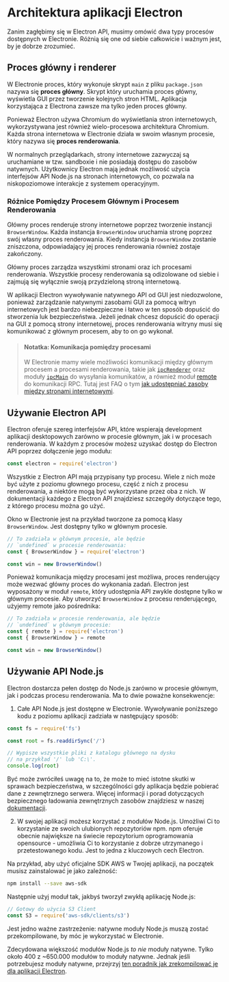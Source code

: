 # Architektura aplikacji Electron

Zanim zagłębimy się w Electron API, musimy omówić dwa typy procesów dostępnych w Electronie. Różnią się one od siebie całkowicie i ważnym jest, by je dobrze zrozumieć.

## Proces główny i renderer

W Electronie proces, który wykonuje skrypt `main` z pliku `package.json` nazywa się __proces główny__. Skrypt który uruchamia proces główny, wyświetla GUI przez tworzenie kolejnych stron HTML. Aplikacja korzystająca z Electrona zawsze ma tylko jeden proces główny.

Ponieważ Electron używa Chromium do wyświetlania stron internetowych, wykorzystywana jest również wielo-procesowa architektura Chromium. Każda strona internetowa w Electronie działa w swoim własnym procesie, który nazywa się __proces renderowania__.

W normalnych przeglądarkach, strony internetowe zazwyczaj są uruchamiane w tzw. sandboxie i nie posiadają dostępu do zasobów natywnych. Użytkownicy Electron mają jednak możliwość użycia interfejsów API Node.js na stronach internetowych, co pozwala na niskopoziomowe interakcje z systemem operacyjnym.

### Różnice Pomiędzy Procesem Głównym i Procesem Renderowania

Główny proces renderuje strony internetowe poprzez tworzenie instancji `BrowserWindow`. Każda instancja `BrowserWindow` uruchamia stronę poprzez swój własny proces renderowania. Kiedy instancja `BrowserWindow` zostanie zniszczona, odpowiadający jej proces renderowania również zostaje zakończony.

Główny proces zarządza wszystkimi stronami oraz ich procesami renderowania. Wszystkie procesy renderowania są odizolowane od siebie i zajmują się wyłącznie swoją przydzieloną stroną internetową.

W aplikacji Electron wywoływanie natywnego API od GUI jest niedozwolone, ponieważ zarządzanie natywnymi zasobami GUI za pomocą witryn internetowych jest bardzo niebezpieczne i łatwo w ten sposób dopuścić do stworzenia luk bezpieczeństwa. Jeżeli jednak chcesz dopuścić do operacji na GUI z pomocą strony internetowej, proces renderowania witryny musi się komunikować z głównym procesem, aby to on go wykonał.

> #### Notatka: Komunikacja pomiędzy procesami
> 
> W Electronie mamy wiele możliwości komunikacji między głównym procesem a procesami renderowania, takie jak [`ipcRenderer`](../api/ipc-renderer.md) oraz moduły  [`ipcMain`](../api/ipc-main.md) do wysyłania komunikatów, a również moduł [remote](../api/remote.md)  do komunikacji RPC. Tutaj jest FAQ o tym [jak udostępniać zasoby między stronami internetowymi][share-data].

## Używanie Electron API

Electron oferuje szereg interfejsów API, które wspierają development aplikacji desktopowych zarówno w procesie głównym, jak i w procesach renderowania. W każdym z procesów możesz uzyskać dostęp do Electron API poprzez dołączenie jego modułu:

```javascript
const electron = require('electron')
```

Wszystkie z Electron API mają przypisany typ procesu. Wiele z nich może być użyte z poziomu głownego procesu, część z nich z procesu renderowania, a niektóre mogą być wykorzystane przez oba z nich. W dokumentacji każdego z Electron API znajdziesz szczegóły dotyczące tego, z którego procesu można go użyć.

Okno w Electronie jest na przykład tworzone za pomocą klasy `BrowserWindow`. Jest dostępny tylko w głównym procesie.

```javascript
// To zadziała w głównym procesie, ale będzie 
// `undefined` w procesie renderowania:
const { BrowserWindow } = require('electron')

const win = new BrowserWindow()
```

Ponieważ komunikacja między procesami jest możliwa, proces renderujący może wezwać główny proces do wykonania zadań. Electron jest wyposażony w moduł `remote`, który udostępnia API zwykle dostępne tylko w głównym procesie. Aby utworzyć `BrowserWindow` z procesu renderującego, użyjemy remote jako pośrednika:

```javascript
// To zadziała w procesie renderowania, ale będzie 
// `undefined` w głównym procesie:
const { remote } = require('electron')
const { BrowserWindow } = remote

const win = new BrowserWindow()
```

## Używanie API Node.js

Electron dostarcza pełen dostęp do Node.js zarówno w procesie głównym, jak i podczas procesu renderowania. Ma to dwie poważne konsekwencje:

1) Całe API Node.js jest dostępne w Electronie. Wywoływanie poniższego kodu z poziomu aplikacji zadziała w następujący sposób:

```javascript
const fs = require('fs')

const root = fs.readdirSync('/')

// Wypisze wszystkie pliki z katalogu głównego na dysku
// na przykład '/' lub 'C:\'.
console.log(root)
```

Być może zwróciłeś uwagę na to, że może to mieć istotne skutki w sprawach bezpieczeństwa, w szczególności gdy aplikacja będzie pobierać dane z zewnętrznego serwera. Więcej informacji i porad dotyczących bezpiecznego ładowania zewnętrznych zasobów znajdziesz w naszej [dokumentacji][security].

2) W swojej aplikacji możesz korzystać z modułów Node.js. Umożliwi Ci to korzystanie ze swoich ulubionych repozytoriów npm. npm oferuje obecnie największe na świecie repozytorium oprogramowania opensource - umożliwia Ci to korzystanie z dobrze utrzymanego i przetestowanego kodu. Jest to jedna z kluczowych cech Electron.

Na przykład, aby użyć oficjalne SDK AWS w Twojej aplikacji, na początek musisz zainstalować je jako zależność:

```sh
npm install --save aws-sdk
```

Następnie użyj moduł tak, jakbyś tworzył zwykłą aplikację Node.js:

```javascript
// Gotowy do użycia S3 Client
const S3 = require('aws-sdk/clients/s3')
```

Jest jedno ważne zastrzeżenie: natywne moduły Node.js muszą zostać przekompilowane, by móc je wykorzystać w Electronie.

Zdecydowana większość modułów Node.js _to nie_ moduły natywne. Tylko około 400 z ~650.000 modułów to moduły natywne. Jednak jeśli potrzebujesz moduły natywne, przejrzyj [ten poradnik jak zrekompilować je dla aplikacji Electron][native-node].

[security]: ./security.md
[native-node]: ./using-native-node-modules.md
[share-data]: ../faq.md#how-to-share-data-between-web-pages
